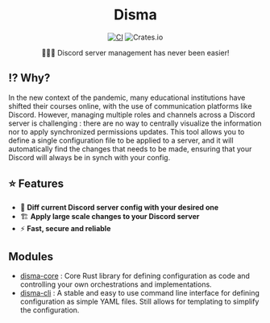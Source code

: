 <div align="center">

# Disma

[![CI](https://github.com/vigenere23/dac/actions/workflows/ci.yml/badge.svg)](https://github.com/vigenere23/dac/actions/workflows/ci.yml)
![Crates.io](https://img.shields.io/crates/v/disma)

👨🏼‍🔧 Discord server management has never been easier!

</div>

## ⁉️ Why?

In the new context of the pandemic, many educational institutions have shifted their courses online, with the use of communication platforms like Discord. However, managing multiple roles and channels across a Discord server is challenging : there are no way to centrally visualize the information nor to apply synchronized permissions updates. This tool allows you to define a single configuration file to be applied to a server, and it will automatically find the changes that needs to be made, ensuring that your Discord will always be in synch with your config.

## ⭐ Features

- 📜 **Diff current Discord server config with your desired one**
- 🏗️ **Apply large scale changes to your Discord server**
- ⚡ **Fast, secure and reliable**

## Modules

- [disma-core](./disma-core) : Core Rust library for defining configuration as code and controlling your own orchestrations and implementations.
- [disma-cli](./disma-cli) : A stable and easy to use command line interface for defining configuration as simple YAML files. Still allows for templating to simplify the configuration.
